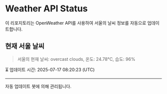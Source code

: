 
# Weather API Status

이 리포지토리는 OpenWeather API를 사용하여 서울의 날씨 정보를 자동으로 업데이트합니다.

## 현재 서울 날씨
> 서울의 현재 날씨: overcast clouds, 온도: 24.78°C, 습도: 96%

⏳ 업데이트 시간: 2025-07-17 08:20:23 (UTC)

---
자동 업데이트 봇에 의해 관리됩니다.
